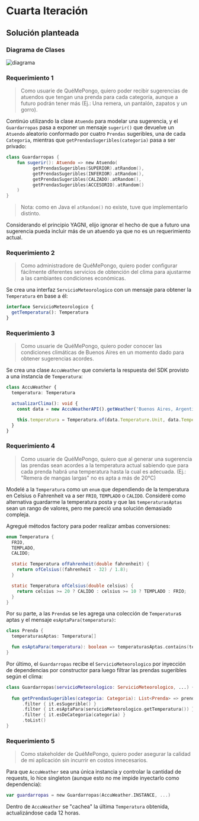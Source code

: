# Cuarta Iteración

## Solución planteada

### Diagrama de Clases

![diagrama](http://www.plantuml.com/plantuml/proxy?cache=no&src=https://raw.githubusercontent.com/RaniAgus/dds-jv-2022-que-me-pongo/main/docs/diagramas/iteracion-4.puml)

### Requerimiento 1

> Como usuarie de QuéMePongo, quiero poder recibir sugerencias de atuendos que
tengan una prenda para cada categoría, aunque a futuro podrán tener más (Ej.:
Una remera, un pantalón, zapatos y un gorro).

Continúo utilizando la clase `Atuendo` para modelar una sugerencia, y el
`Guardarropas` pasa a exponer un mensaje `sugerir()` que devuelve un `Atuendo` 
aleatorio conformado por cuatro `Prendas` sugeribles, una de cada `Categoria`,
mientras que `getPrendasSugeribles(categoria)` pasa a ser privado:

```kotlin
class Guardarropas {
    fun sugerir(): Atuendo => new Atuendo(
          getPrendasSugeribles(SUPERIOR).atRandom(),
          getPrendasSugeribles(INFERIOR).atRandom(),
          getPrendasSugeribles(CALZADO).atRandom(),
          getPrendasSugeribles(ACCESORIO).atRandom()
    )
}
```
> Nota: como en Java el `atRandom()` no existe, tuve que implementarlo distinto.

Considerando el principio YAGNI, elijo ignorar el hecho de que a futuro una 
sugerencia pueda incluir más de un atuendo ya que no es un requerimiento actual.

### Requerimiento 2

> Como administradore de QuéMePongo, quiero poder configurar fácilmente
diferentes servicios de obtención del clima para ajustarme a las cambiantes
condiciones económicas.

Se crea una interfaz `ServicioMeteorologico` con un mensaje para obtener la 
`Temperatura` en base a él:

```ts
interface ServicioMeteorologico {
  getTemperatura(): Temperatura
}
```

### Requerimiento 3

> Como usuarie de QuéMePongo, quiero poder conocer las condiciones climáticas de
  Buenos Aires en un momento dado para obtener sugerencias acordes.

Se crea una clase `AccuWeather` que convierta la respuesta del SDK provisto a
una instancia de `Temperatura`:

```ts
class AccuWeather {
  temperatura: Temperatura

  actualizarClima(): void {
    const data = new AccuWeatherAPI().getWeather('Buenos Aires, Argentina')[0];  

    this.temperatura = Temperatura.of(data.Temperature.Unit, data.Temperature.Value);
  }
}
```

### Requerimiento 4

> Como usuarie de QuéMePongo, quiero que al generar una sugerencia las prendas
  sean acordes a la temperatura actual sabiendo que para cada prenda habrá una
  temperatura hasta la cual es adecuada. (Ej.: "Remera de mangas largas" no es
  apta a más de 20°C)

Modelé a la `Temperatura` como un `enum` que dependiendo de la temperatura en
Celsius o Fahrenheit va a ser `FRIO`, `TEMPLADO` o `CALIDO`. Consideré como 
alternativa guardarme la temperatura posta y que las `temperaturasAptas` sean un
rango de valores, pero me pareció una solución demasiado compleja.

Agregué métodos factory para poder realizar ambas conversiones:

```java
enum Temperatura {
  FRIO,
  TEMPLADO,
  CALIDO;

  static Temperatura ofFahrenheit(double fahrenheit) {
    return ofCelsius((fahrenheit - 32) / 1.8);
  }

  static Temperatura ofCelsius(double celsius) {
    return celsius >= 20 ? CALIDO : celsius >= 10 ? TEMPLADO : FRIO;
  }
}
```

Por su parte, a las `Prenda`s se les agrega una colección de `Temperatura`s 
aptas y el mensaje `esAptaPara(temperatura)`:

```kotlin
class Prenda {
  temperaturasAptas: Temperatura[]

  fun esAptaPara(temperatura): boolean => temperaturasAptas.contains(temperatura)
}
```

Por último, el `Guardarropas` recibe el `ServicioMeteorologico` por inyección de
dependencias por constructor para luego filtrar las prendas sugeribles según el 
clima:

```kotlin
class Guardarropas(servicioMeteorologico: ServicioMeteorologico, ...) {
  
  fun getPrendasSugeribles(categoria: Categoria): List<Prenda> => prendas
      .filter { it.esSugerible() }
      .filter { it.esAptaPara(servicioMeteorologico.getTemperatura()) }
      .filter { it.esDeCategoria(categoria) }
      .toList()
}
```

### Requerimiento 5

> Como stakeholder de QuéMePongo, quiero poder asegurar la calidad de mi
  aplicación sin incurrir en costos innecesarios.

Para que `AccuWeather` sea una única instancia y controlar la cantidad de 
requests, lo hice singleton (aunque esto no me impide inyectarlo como 
dependencia):

```kotlin
var guardarropas = new Guardarropas(AccuWeather.INSTANCE, ...)
```

Dentro de `AccuWeather` se "cachea" la última `Temperatura` obtenida, 
actualizándose cada 12 horas.

<!--
## Cambios post Puesta en Común

### Diagrama de Clases

![diagrama](http://www.plantuml.com/plantuml/proxy?cache=no&src=https://raw.githubusercontent.com/RaniAgus/dds-jv-2022-que-me-pongo/main/docs/diagramas/iteracion-4-cambios.puml)

### Requerimiento 1

### Requerimiento 2

...

### Requerimiento N
-->
